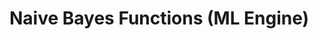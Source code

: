 <html><head></head><body id="lct1466004861171"><h1 class="title topictitle1" id="ariaid-title1">Naive Bayes Functions (ML Engine)</h1>
